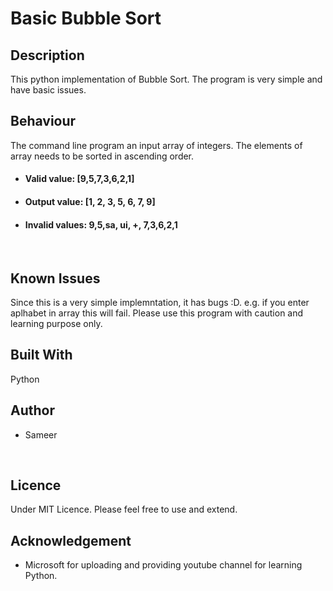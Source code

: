  Basic Bubble Sort
 ====

## Description
This python implementation of Bubble Sort. The program is very simple and have basic issues.
<br/>

## Behaviour
The command line program an input array of integers. The elements of array needs to be sorted in ascending order. 

* #### Valid value: [9,5,7,3,6,2,1]
* #### Output value: [1, 2, 3, 5, 6, 7, 9]
* #### Invalid values: 9,5,sa, ui, +, 7,3,6,2,1
<br/>

## Known Issues
Since this is a very simple implemntation, it has bugs :D. e.g. if you enter aplhabet in array this will fail. Please use this program with caution and learning purpose only.
<br/>

## Built With
Python
<br/>

## Author
* Sameer
<br/>

## Licence
Under MIT Licence. Please feel free to use and extend.
<br/>

## Acknowledgement
* Microsoft for uploading and providing youtube channel for learning Python.
<br/>
